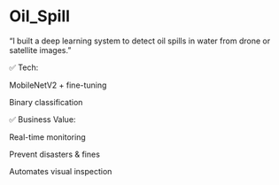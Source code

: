 # Oil_Spill
“I built a deep learning system to detect oil spills in water from drone or satellite images.”

✅ Tech:

MobileNetV2 + fine-tuning

Binary classification



✅ Business Value:

Real-time monitoring

Prevent disasters & fines

Automates visual inspection
